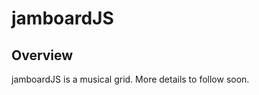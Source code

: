 jamboardJS
==========

Overview
--------

jamboardJS is a musical grid. More details to follow soon.